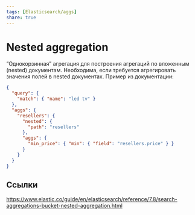 ```yaml
---
tags: [Elasticsearch/aggs]
share: true
---
```

# Nested aggregation
“Однокорзинная” агрегация для построения агрегаций по вложенным (nested) документам. Необходима, если требуется агрегировать значения полей в nested документах.
Пример из документации:
```json
{
  "query": {
    "match": { "name": "led tv" }
  },
  "aggs": {
    "resellers": {
      "nested": {
        "path": "resellers"
      },
      "aggs": {
        "min_price": { "min": { "field": "resellers.price" } }
      }
    }
  }
}
```

## Ссылки
https://www.elastic.co/guide/en/elasticsearch/reference/7.8/search-aggregations-bucket-nested-aggregation.html
